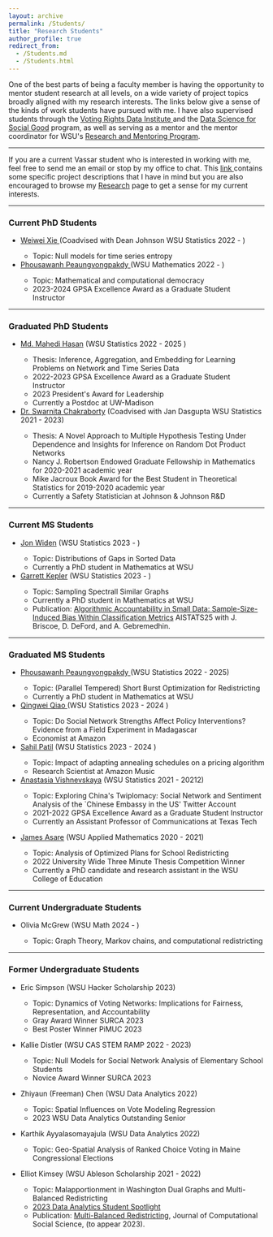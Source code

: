 ```yaml
---
layout: archive
permalink: /Students/
title: "Research Students"
author_profile: true
redirect_from: 
  - /Students.md
  - /Students.html
---
```


One of the best parts of being a faculty member is having the opportunity to mentor student research at all levels, on a wide variety of project topics broadly aligned with my research interests. The links below give a sense of the kinds of work students have pursued with me. I have also supervised students through the <a href ="https://sites.tufts.edu/vrdi/"> Voting Rights Data Institute </a> and the <a href = "https://uwescience.github.io/DSSG2021-redistricting-website/">Data Science for Social Good</a> program, as well as serving as a mentor and the mentor coordinator for WSU's <a href="https://provost.wsu.edu/stem-sss/stem-engagement/">Research and Mentoring Program</a>. 

<hr>

If you are a current Vassar student who is interested in working with me, feel free to send me an email or stop by my office to chat. This <a href="../files/Potential_Student_Projects.pdf"> link </a> contains some specific project descriptions that I have in mind but you are also encouraged to browse my <a href="../Research"> Research</a> page to get a sense for my current interests. 


<hr>
<h3> Current PhD Students </h3>
<ul>

<li> <a href="https://www.math.wsu.edu/students/wxie/"> Weiwei Xie </a> (Coadvised with Dean Johnson WSU Statistics 2022 - )
</li>
<ul> 
<li>Topic: Null models for time series entropy </li>
</ul>

<!--
<li> <a href="https://www.math.wsu.edu/students/pgambill/"> Patrick Gambill </a> (WSU Mathematics 2022 - )
</li>
<ul> 
<li>Topic: Clustering metrics for multiplex networks </li>
</ul>
-->
<li> <a href="https://www.math.wsu.edu/students/ppeaungvongpakdy/"> Phousawanh Peaungvongpakdy </a> (WSU Mathematics 2022 - )
</li>
<ul> 
<li>Topic: Mathematical and computational democracy </li>
<li> 2023-2024 GPSA Excellence Award as a Graduate Student Instructor </li>
  </ul>

<!--
<li>  <a href="https://www.math.wsu.edu/students/gkepler/"> Garrett Kepler</a> (WSU Mathematics 2023 - )
</li>
<ul> 
<li>Topic: Spectral Distributions of Network Null Models</li>
</ul>
-->

</ul>

<hr>
<h3> Graduated  PhD Students </h3>
<ul>
  <li> <a href="https://www.math.wsu.edu/students/mhasan/"> Md. Mahedi Hasan</a> (WSU Statistics 2022 - 2025 )
</li>
<ul> 
<li> Thesis: Inference, Aggregation, and Embedding for Learning Problems on Network and Time Series Data </li>
<li> 2022-2023 GPSA Excellence Award as a Graduate Student Instructor </li>
<li> 2023 President's Award for Leadership </li>
  <li> Currently a Postdoc at UW-Madison</li>
</ul>

<li> <a href="https://www.math.wsu.edu/students/schakraborty/"> Dr. Swarnita Chakraborty</a> (Coadvised with Jan Dasgupta WSU Statistics 2021 - 2023)
</li>
<ul> 
<li>Thesis: A Novel Approach to Multiple Hypothesis Testing Under Dependence and Insights for Inference on Random Dot Product Networks</li>
<li>    Nancy J. Robertson Endowed Graduate Fellowship in Mathematics for 2020-2021 academic year</li>
 <li>   Mike Jacroux Book Award for the Best Student in Theoretical Statistics for 2019-2020 academic year</li>
<li> Currently a Safety Statistician at Johnson & Johnson R&D </li>
</ul>

</ul>
<hr>
<h3> Current MS Students </h3>
<ul>
<li> <a href="https://www.math.wsu.edu/students/jwiden/"> Jon Widen</a> (WSU Statistics 2023 - )
</li>
<ul> 
<li>Topic: Distributions of Gaps in Sorted Data </li>
<li> Currently a PhD student in Mathematics at WSU </li>
</ul>
<li> <a href="https://www.math.wsu.edu/students/gkepler/"> Garrett Kepler</a> (WSU Statistics 2023 - )
</li>
<ul> 
<li>Topic: Sampling Spectrall Similar Graphs </li>
<li> Currently a PhD student in Mathematics at WSU </li>
  <li> Publication: <a href="https://arxiv.org/abs/2505.03992">Algorithmic Accountability in Small Data: Sample-Size-Induced Bias Within Classification Metrics</a> AISTATS25 with J. Briscoe, D. DeFord, and A. Gebremedhin.</li>
</ul>

</ul>

<hr>
<h3> Graduated MS Students </h3>
<ul>
  <li> <a href="https://www.math.wsu.edu/students/ppeaungvongpakdy/"> Phousawanh Peaungvongpakdy </a> (WSU Statistics 2022 - 2025)
</li>
<ul> 
<li>Topic: (Parallel Tempered) Short Burst Optimization for Redistricting</li>
<li> Currently a PhD student in Mathematics at WSU </li>

</ul>

 <li> <a href="https://www.math.wsu.edu/students/qqiao">Qingwei Qiao </a> (WSU Statistics 2023 - 2024 )
</li>
 <ul> 
<li>Topic: Do Social Network Strengths Affect Policy Interventions? Evidence from a Field
Experiment in Madagascar </li>
<li> Economist at Amazon </li>
</ul>
<li>  <a href="https://cahnrs.wsu.edu/people-directory/people/wsu-profile/sahil.patil/">
Sahil Patil</a> (WSU Statistics 2023 - 2024 )
</li>
<ul> 
<li>Topic: Impact of adapting annealing schedules on a pricing algorithm</li>
<li> Research Scientist at Amazon Music</li>
</ul>

<li> <a href="https://www.depts.ttu.edu/comc/faculty/faculty/avishnevskaya.php"> Anastasia Vishnevskaya</a> (WSU Statistics 2021 - 20212)
</li>
<ul> 
<li>Topic:  Exploring China's Twiplomacy: Social Network and Sentiment Analysis of the `Chinese Embassy in the US' Twitter Account </li>
<li> 2021-2022 GPSA Excellence Award as a Graduate Student Instructor </li>
<li> Currently an Assistant Professor of Communications at Texas Tech </li>
</ul>
</ul>
<ul>
<li> <a href="https://education.wsu.edu/james-asare/"> James Asare</a> (WSU Applied Mathematics 2020 - 2021)
</li>
<ul> 
<li>Topic:  Analysis of Optimized Plans for School Redistricting </li>
<li> 2022 University Wide Three Minute Thesis Competition Winner  </li>
<li> Currently a PhD candidate and research assistant in the WSU College of Education </li>
</ul>

</ul>

<hr>
<h3> Current Undergraduate Students </h3>

<ul> 
<li>Olivia McGrew (WSU Math 2024 - )</li>
<ul> 
<li>Topic: Graph Theory, Markov chains, and computational redistricting</li>
</ul>

</ul>
<hr>
<h3> Former Undergraduate Students </h3>




<ul>
<li> Eric Simpson (WSU Hacker Scholarship 2023)
</li>
<ul> 
<li>Topic: Dynamics of Voting Networks: Implications for Fairness, Representation, and Accountability </li>
<li>Gray Award Winner SURCA 2023</li>
<li>Best Poster Winner PiMUC 2023</li>
</ul>
</ul>

<ul>
<li> Kallie Distler (WSU CAS STEM RAMP 2022 - 2023)
</li>
<ul> 
<li>Topic: Null Models for Social Network Analysis of Elementary School Students </li>
<li>Novice Award Winner SURCA 2023</li>
</ul>

</ul>


<ul>
<li>  Zhiyaun (Freeman) Chen (WSU Data Analytics 2022)
</li>
<ul> 
<li>Topic:  Spatial Influences on Vote Modeling Regression</li>
<li> 2023 WSU Data Analytics Outstanding Senior</li>
</ul>
</ul>


<ul>
<li>  Karthik Ayyalasomayajula (WSU Data Analytics 2022)
</li>
<ul> 
<li>Topic:  Geo-Spatial Analysis of Ranked Choice Voting in Maine Congressional Elections</li>
</ul>

</ul>

<ul>
<li>  Elliot Kimsey (WSU Ableson Scholarship 2021 - 2022)
</li>
<ul> 
<li>Topic: Malapportionment in Washington Dual Graphs and Multi-Balanced Redistricting </li>
<li> <a href="https://data-analytics.wsu.edu/student-spotlights/">2023 Data Analytics Student Spotlight</a> </li>
<li> Publication: <a href="https://link.springer.com/article/10.1007/s42001-023-00217-8">Multi-Balanced Redistricting</a>, Journal of Computational Social Science, (to appear 2023). </li>
</ul>
</ul>
